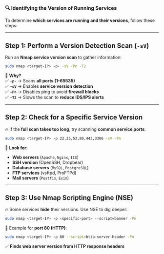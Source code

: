 
### **🔍 Identifying the Version of Running Services**

To determine **which services are running and their versions**, follow these steps:

---

## **Step 1: Perform a Version Detection Scan (`-sV`)**

Run an **Nmap service version scan** to gather information:

```bash
sudo nmap <target-IP> -p- -sV -Pn -T2
```

📌 **Why?**  
✅ **`-p-`** → Scans **all ports (1-65535)**  
✅ **`-sV`** → Enables **service version detection**  
✅ **`-Pn`** → Disables ping to avoid **firewall blocks**  
✅ **`-T2`** → Slows the scan to **reduce IDS/IPS alerts**

---

## **Step 2: Check for a Specific Service Version**

🔥 If the **full scan takes too long**, try scanning **common service ports**:

```bash
sudo nmap <target-IP> -p 22,25,53,80,443,3306 -sV -Pn
```

📌 **Look for:**

- **Web servers** (`Apache`, `Nginx`, `IIS`)
- **SSH version** (OpenSSH, Dropbear)
- **Database servers** (`MySQL`, `PostgreSQL`)
- **FTP services** (vsftpd, ProFTPd)
- **Mail servers** (`Postfix`, `Exim`)

---

## **Step 3: Use Nmap Scripting Engine (NSE)**

🔥 Some services **hide** their versions. Use NSE to dig deeper:

```bash
sudo nmap <target-IP> -p <specific-port> --script=banner -Pn
```

📌 Example for **port 80 (HTTP)**:

```bash
sudo nmap <target-IP> -p 80 --script=http-server-header -Pn
```

✅ **Finds web server version from HTTP response headers**


